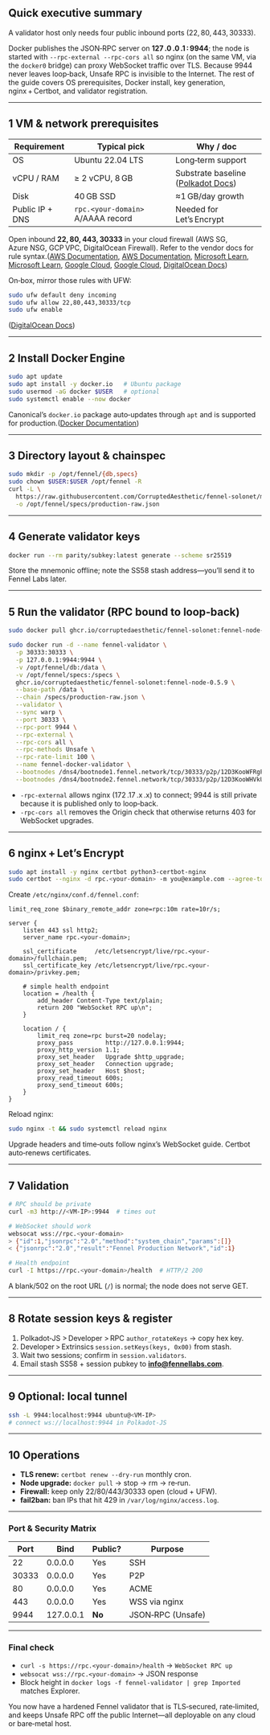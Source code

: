 ## Quick executive summary

A validator host only needs four public inbound ports (22, 80, 443, 30333).

Docker publishes the JSON‑RPC server on **127 .0 .0 .1 : 9944**; the node is started with `--rpc-external --rpc-cors all` so nginx (on the same VM, via the `docker0` bridge) can proxy WebSocket traffic over TLS.  Because 9944 never leaves loop‑back, Unsafe RPC is invisible to the Internet.  The rest of the guide covers OS prerequisites, Docker install, key generation, nginx + Certbot, and validator registration.

---

## 1 VM & network prerequisites

| Requirement | Typical pick | Why / doc |
| --- | --- | --- |
| OS | Ubuntu 22.04 LTS | Long‑term support |
| vCPU / RAM | ≥ 2 vCPU, 8 GB | Substrate baseline ([Polkadot Docs](https://docs.polkadot.com/infrastructure/running-a-node/setup-full-node/?utm_source=chatgpt.com)) |
| Disk | 40 GB SSD | ≈1 GB/day growth |
| Public IP + DNS | `rpc.<your‑domain>` A/AAAA record | Needed for Let’s Encrypt |

Open inbound **22, 80, 443, 30333** in your cloud firewall (AWS SG, Azure NSG, GCP VPC, DigitalOcean Firewall). Refer to the vendor docs for rule syntax.([AWS Documentation](https://docs.aws.amazon.com/AWSEC2/latest/UserGuide/security-group-rules-reference.html?utm_source=chatgpt.com), [AWS Documentation](https://docs.aws.amazon.com/vpc/latest/userguide/security-group-rules.html?utm_source=chatgpt.com), [Microsoft Learn](https://learn.microsoft.com/en-us/azure/virtual-network/tutorial-filter-network-traffic?utm_source=chatgpt.com), [Microsoft Learn](https://learn.microsoft.com/en-us/answers/questions/1655870/trouble-opening-port-443-%28https%29-in-azure-despite?utm_source=chatgpt.com), [Google Cloud](https://cloud.google.com/sdk/gcloud/reference/compute/firewall-rules/create?utm_source=chatgpt.com), [Google Cloud](https://cloud.google.com/firewall/docs/using-firewalls?utm_source=chatgpt.com), [DigitalOcean Docs](https://docs.digitalocean.com/products/networking/firewalls/how-to/configure-rules/?utm_source=chatgpt.com))

On‑box, mirror those rules with UFW:

```bash
sudo ufw default deny incoming
sudo ufw allow 22,80,443,30333/tcp
sudo ufw enable

```

([DigitalOcean Docs](https://docs.digitalocean.com/products/networking/firewalls/how-to/configure-rules/?utm_source=chatgpt.com))

---

## 2 Install Docker Engine

```bash
sudo apt update
sudo apt install -y docker.io   # Ubuntu package
sudo usermod -aG docker $USER   # optional
sudo systemctl enable --now docker

```

Canonical’s `docker.io` package auto‑updates through `apt` and is supported for production.([Docker Documentation](https://docs.docker.com/engine/install/ubuntu/?utm_source=chatgpt.com))

---

## 3 Directory layout & chainspec

```bash
sudo mkdir -p /opt/fennel/{db,specs}
sudo chown $USER:$USER /opt/fennel -R
curl -L \
  https://raw.githubusercontent.com/CorruptedAesthetic/fennel-solonet/main/chainspecs/production/production-raw.json \
  -o /opt/fennel/specs/production-raw.json

```

---

## 4 Generate validator keys

```bash
docker run --rm parity/subkey:latest generate --scheme sr25519

```

Store the mnemonic offline; note the SS58 stash address—you’ll send it to Fennel Labs later.

---

## 5 Run the validator (RPC bound to loop‑back)

```bash
sudo docker pull ghcr.io/corruptedaesthetic/fennel-solonet:fennel-node-0.5.9

sudo docker run -d --name fennel-validator \
  -p 30333:30333 \
  -p 127.0.0.1:9944:9944 \
  -v /opt/fennel/db:/data \
  -v /opt/fennel/specs:/specs \
  ghcr.io/corruptedaesthetic/fennel-solonet:fennel-node-0.5.9 \
  --base-path /data \
  --chain /specs/production-raw.json \
  --validator \
  --sync warp \
  --port 30333 \
  --rpc-port 9944 \
  --rpc-external \
  --rpc-cors all \
  --rpc-methods Unsafe \
  --rpc-rate-limit 100 \
  --name fennel-docker-validator \
  --bootnodes /dns4/bootnode1.fennel.network/tcp/30333/p2p/12D3KooWFRgPPfukBwCKcw5BXdKwLwj15tHgEYpHyNdqownMTJ3d \
  --bootnodes /dns4/bootnode2.fennel.network/tcp/30333/p2p/12D3KooWHVkUjgF8zLY4Y8Cmf9kiJQE9THRkhovJPreHAqWjSNzH

```

- `-rpc-external` allows nginx (172 .17 .x .x) to connect; 9944 is still private because it is published only to loop‑back.
- `-rpc-cors all` removes the Origin check that otherwise returns 403 for WebSocket upgrades.

---

## 6 nginx + Let’s Encrypt

```bash
sudo apt install -y nginx certbot python3-certbot-nginx
sudo certbot --nginx -d rpc.<your-domain> -m you@example.com --agree-tos --redirect

```

Create `/etc/nginx/conf.d/fennel.conf`:

```
limit_req_zone $binary_remote_addr zone=rpc:10m rate=10r/s;

server {
    listen 443 ssl http2;
    server_name rpc.<your-domain>;

    ssl_certificate     /etc/letsencrypt/live/rpc.<your-domain>/fullchain.pem;
    ssl_certificate_key /etc/letsencrypt/live/rpc.<your-domain>/privkey.pem;

    # simple health endpoint
    location = /health {
        add_header Content-Type text/plain;
        return 200 "WebSocket RPC up\n";
    }

    location / {
        limit_req zone=rpc burst=20 nodelay;
        proxy_pass         http://127.0.0.1:9944;
        proxy_http_version 1.1;
        proxy_set_header   Upgrade $http_upgrade;
        proxy_set_header   Connection upgrade;
        proxy_set_header   Host $host;
        proxy_read_timeout 600s;
        proxy_send_timeout 600s;
    }
}

```

Reload nginx:

```bash
sudo nginx -t && sudo systemctl reload nginx

```

Upgrade headers and time‑outs follow nginx’s WebSocket guide. Certbot auto‑renews certificates.

---

## 7 Validation

```bash
# RPC should be private
curl -m3 http://<VM-IP>:9944  # times out

# WebSocket should work
websocat wss://rpc.<your-domain>
> {"id":1,"jsonrpc":"2.0","method":"system_chain","params":[]}
< {"jsonrpc":"2.0","result":"Fennel Production Network","id":1}

# Health endpoint
curl -I https://rpc.<your-domain>/health  # HTTP/2 200

```

A blank/502 on the root URL (`/`) is normal; the node does not serve GET.

---

## 8 Rotate session keys & register

1. Polkadot‑JS > Developer > RPC `author_rotateKeys` → copy hex key.
2. Developer > Extrinsics `session.setKeys(keys, 0x00)` from stash.
3. Wait two sessions; confirm in `session.validators`.
4. Email stash SS58 + session pubkey to [**info@fennellabs.com**](mailto:info@fennellabs.com).

---

## 9 Optional: local tunnel

```bash
ssh -L 9944:localhost:9944 ubuntu@<VM-IP>
# connect ws://localhost:9944 in Polkadot‑JS

```

---

## 10 Operations

- **TLS renew:** `certbot renew --dry-run` monthly cron.
- **Node upgrade:** `docker pull` → stop → rm → re‑run.
- **Firewall:** keep only 22/80/443/30333 open (cloud + UFW).
- **fail2ban:** ban IPs that hit 429 in `/var/log/nginx/access.log`.

---

### Port & Security Matrix

| Port | Bind | Public? | Purpose |
| --- | --- | --- | --- |
| 22 | 0.0.0.0 | Yes | SSH |
| 30333 | 0.0.0.0 | Yes | P2P |
| 80 | 0.0.0.0 | Yes | ACME |
| 443 | 0.0.0.0 | Yes | WSS via nginx |
| 9944 | 127.0.0.1 | **No** | JSON‑RPC (Unsafe) |

---

### Final check

- `curl -s https://rpc.<your-domain>/health` → `WebSocket RPC up`
- `websocat wss://rpc.<your-domain>` → JSON response
- Block height in `docker logs -f fennel-validator | grep Imported` matches Explorer.

You now have a hardened Fennel validator that is TLS‑secured, rate‑limited, and keeps Unsafe RPC off the public Internet—all deployable on any cloud or bare‑metal host.